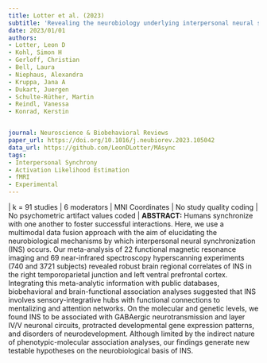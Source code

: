 ```yaml
---
title: Lotter et al. (2023)
subtitle: 'Revealing the neurobiology underlying interpersonal neural synchronization with multimodal data fusion'
date: 2023/01/01
authors:
- Lotter, Leon D
- Kohl, Simon H
- Gerloff, Christian
- Bell, Laura
- Niephaus, Alexandra
- Kruppa, Jana A
- Dukart, Juergen
- Schulte-Rüther, Martin
- Reindl, Vanessa
- Konrad, Kerstin


journal: Neuroscience & Biobehavioral Reviews
paper_url: https://doi.org/10.1016/j.neubiorev.2023.105042
data_url: https://github.com/LeonDLotter/MAsync
tags:
- Interpersonal Synchrony
- Activation Likelihood Estimation
- fMRI
- Experimental
---
```


| k = 91 studies | 6 moderators | MNI Coordinates | No study quality coding  | No psychometric artifact values coded | **ABSTRACT:** Humans synchronize with one another to foster successful interactions. Here, we use a multimodal data fusion approach with the aim of elucidating the neurobiological mechanisms by which interpersonal neural synchronization (INS) occurs. Our meta-analysis of 22 functional magnetic resonance imaging and 69 near-infrared spectroscopy hyperscanning experiments (740 and 3721 subjects) revealed robust brain regional correlates of INS in the right temporoparietal junction and left ventral prefrontal cortex. Integrating this meta-analytic information with public databases, biobehavioral and brain-functional association analyses suggested that INS involves sensory-integrative hubs with functional connections to mentalizing and attention networks. On the molecular and genetic levels, we found INS to be associated with GABAergic neurotransmission and layer IV/V neuronal circuits, protracted developmental gene expression patterns, and disorders of neurodevelopment. Although limited by the indirect nature of phenotypic-molecular association analyses, our findings generate new testable hypotheses on the neurobiological basis of INS.
